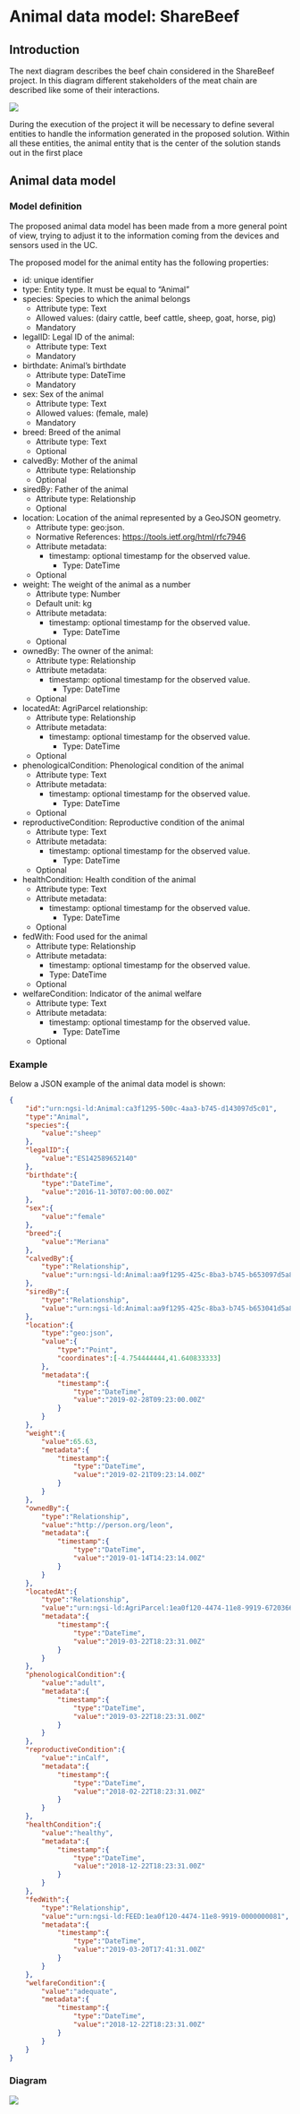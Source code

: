 # Animal data model: ShareBeef

## Introduction

The next diagram describes the beef chain considered in the ShareBeef project. In this diagram different stakeholders of the meat chain are described like some of their interactions.

![](../resources/diagram1.jpg)

During the execution of the project it will be necessary to define several entities to handle the information generated in the proposed solution. Within all these entities, the animal entity that is the center of the solution stands out in the first place

## Animal data model

### Model definition
The proposed animal data model has been made from a more general point of view, trying to adjust it to the information coming from the devices and sensors used in the UC.

The proposed model for the animal entity has the following properties:

- id: unique identifier
- type: Entity type. It must be equal to “Animal”
- species: Species to which the animal belongs
    - Attribute type: Text
    - Allowed values: (dairy cattle, beef cattle, sheep, goat, horse, pig)
    - Mandatory
- legalID: Legal ID of the animal:
    - Attribute type: Text
    - Mandatory
- birthdate: Animal’s birthdate
    - Attribute type: DateTime
    - Mandatory
- sex: Sex of the animal
    - Attribute type: Text
    - Allowed values: (female, male)
    - Mandatory
- breed: Breed of the animal
    - Attribute type: Text
    - Optional
- calvedBy: Mother of the animal
    - Attribute type: Relationship
    - Optional
- siredBy: Father of the animal
    - Attribute type: Relationship
    - Optional
- location: Location of the animal represented by a GeoJSON geometry.
    - Attribute type: geo:json.
    - Normative References: https://tools.ietf.org/html/rfc7946
    - Attribute metadata:
        - timestamp: optional timestamp for the observed value.
            - Type: DateTime
    - Optional
- weight: The weight of the animal as a number
    - Attribute type: Number
    - Default unit: kg
    - Attribute metadata:
        - timestamp: optional timestamp for the observed value.
            - Type: DateTime
    - Optional
- ownedBy: The owner of the animal:
    - Attribute type: Relationship
    - Attribute metadata:
        - timestamp: optional timestamp for the observed value.
            - Type: DateTime
    - Optional
- locatedAt: AgriParcel relationship:
    - Attribute type: Relationship
    - Attribute metadata:
        - timestamp: optional timestamp for the observed value.
            - Type: DateTime
    - Optional
- phenologicalCondition: Phenological condition of the animal
    - Attribute type: Text
    - Attribute metadata:
        - timestamp: optional timestamp for the observed value.
            - Type: DateTime
    - Optional
- reproductiveCondition: Reproductive condition of the animal
    - Attribute type: Text
    - Attribute metadata:
        - timestamp: optional timestamp for the observed value.
            - Type: DateTime
    - Optional
 - healthCondition: Health condition of the animal
    - Attribute type: Text
    - Attribute metadata:
        - timestamp: optional timestamp for the observed value.
            - Type: DateTime
    - Optional
- fedWith: Food used for the animal
    - Attribute type: Relationship
    - Attribute metadata:
        - timestamp: optional timestamp for the observed value.
        - Type: DateTime
    - Optional
- welfareCondition: Indicator of the animal welfare
    - Attribute type: Text
    - Attribute metadata:
        - timestamp: optional timestamp for the observed value.
            - Type: DateTime
    - Optional

### Example
Below a JSON example of the animal data model is shown:
```json
{
    "id":"urn:ngsi-ld:Animal:ca3f1295-500c-4aa3-b745-d143097d5c01",
    "type":"Animal",
    "species":{
        "value":"sheep"
    },
    "legalID":{
        "value":"ES142589652140"
    },
    "birthdate":{
        "type":"DateTime",
        "value":"2016-11-30T07:00:00.00Z"
    },
    "sex":{
        "value":"female"
    },
    "breed":{
        "value":"Meriana"
    },
    "calvedBy":{
        "type":"Relationship",
        "value":"urn:ngsi-ld:Animal:aa9f1295-425c-8ba3-b745-b653097d5a87"
    },
    "siredBy":{
        "type":"Relationship",
        "value":"urn:ngsi-ld:Animal:aa9f1295-425c-8ba3-b745-b653041d5a87"
    },
    "location":{
        "type":"geo:json",
        "value":{
            "type":"Point",
            "coordinates":[-4.754444444,41.640833333]
        },
        "metadata":{
            "timestamp":{
                "type":"DateTime",
                "value":"2019-02-28T09:23:00.00Z"
            }
        }
    },
    "weight":{
        "value":65.63,
        "metadata":{
            "timestamp":{
                "type":"DateTime",
                "value":"2019-02-21T09:23:14.00Z"
            }
        }
    },
    "ownedBy":{
        "type":"Relationship",
        "value":"http://person.org/leon",
        "metadata":{
            "timestamp":{
                "type":"DateTime",
                "value":"2019-01-14T14:23:14.00Z"
            }
        }
    },
    "locatedAt":{
        "type":"Relationship",
        "value":"urn:ngsi-ld:AgriParcel:1ea0f120-4474-11e8-9919-672036642081",
        "metadata":{
            "timestamp":{
                "type":"DateTime",
                "value":"2019-03-22T18:23:31.00Z"
            }
        }
    },
    "phenologicalCondition":{
        "value":"adult",
        "metadata":{
            "timestamp":{
                "type":"DateTime",
                "value":"2019-03-22T18:23:31.00Z"
            }
        }
    },
    "reproductiveCondition":{
        "value":"inCalf",
        "metadata":{
            "timestamp":{
                "type":"DateTime",
                "value":"2018-02-22T18:23:31.00Z"
            }
        }
    },
    "healthCondition":{
        "value":"healthy",
        "metadata":{
            "timestamp":{
                "type":"DateTime",
                "value":"2018-12-22T18:23:31.00Z"
            }
        }
    },
    "fedWith":{
        "type":"Relationship",
        "value":"urn:ngsi-ld:FEED:1ea0f120-4474-11e8-9919-0000000081",
        "metadata":{
            "timestamp":{
                "type":"DateTime",
                "value":"2019-03-20T17:41:31.00Z"
            }
        }
    },
    "welfareCondition":{
        "value":"adequate",
        "metadata":{
            "timestamp":{
                "type":"DateTime",
                "value":"2018-12-22T18:23:31.00Z"
            }
        }
    }
}
```

### Diagram

![](../resources/diagram2.jpg)

